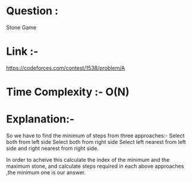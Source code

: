 # Question :
Stone Game

# Link :-
https://codeforces.com/contest/1538/problem/A

# Time Complexity :- O(N)

# Explanation:-

So we have to find the minimum of steps from three approaches:-
Select both from left side
Select both from right side
Select left nearest from left side and right nearest from right side.

In order to acheive this calculate the index of the minimum and the maximum stone,
and calculate steps required in each above approaches ,the minimum one is our answer.
